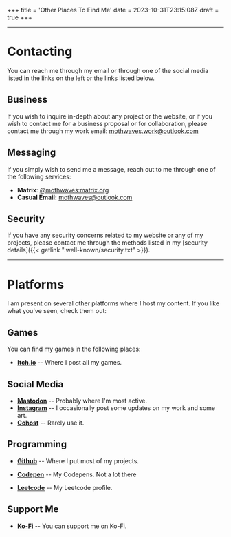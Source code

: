 +++
title = 'Other Places To Find Me'
date = 2023-10-31T23:15:08Z
draft = true
+++

---

# Contacting

You can reach me through my email or through one of the social media listed in the links on the left or the links listed below.

## Business

If you wish to inquire in-depth about any project or the website, or if you wish to contact me for a business proposal or for collaboration, please contact me through my work email: mothwaves.work@outlook.com

## Messaging

If you simply wish to send me a message, reach out to me through one of the following services:

- **Matrix**: [@mothwaves:matrix.org](https://matrix.to/#/@mothwaves:matrix.org)
- **Casual Email:** [mothwaves@outlook.com](mailto:mothwaves@outlook.com)

## Security

If you have any security concerns related to my website or any of my projects, please contact me through the methods listed in my [security details]({{< getlink ".well-known/security.txt" >}}).

---

# Platforms

I am present on several other platforms where I host my content. If you like what you've seen, check them out:

## Games

You can find my games in the following places:

- **[Itch.io](https://mothwaves.itch.io/)** -- Where I post all my games.

## Social Media

- **[Mastodon](https://mastodon.gamedev.place/@MothWaves)** -- Probably where I'm most active.
- **[Instagram](https://www.instagram.com/waves.in.dreams/)** -- I occasionally post some updates on my work and some art.
- **[Cohost](https://cohost.org/primo-vista-poison)** -- Rarely use it.

## Programming

- **[Github](https://github.com/MothWaves)** -- Where I put most of my projects.

- **[Codepen](https://codepen.io/MothWaves)** -- My Codepens. Not a lot there

- **[Leetcode](https://leetcode.com/mothwaves/)** -- My Leetcode profile.

## Support Me

- **[Ko-Fi](https://ko-fi.com/mothwaves)** -- You can support me on Ko-Fi. 

